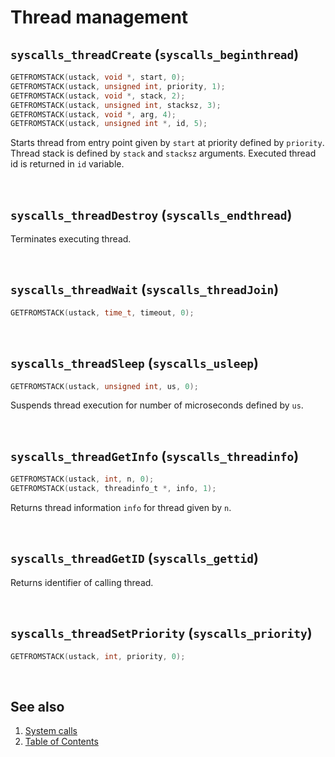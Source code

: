 # Thread management

## `syscalls_threadCreate` (`syscalls_beginthread`)

````C
GETFROMSTACK(ustack, void *, start, 0);
GETFROMSTACK(ustack, unsigned int, priority, 1);
GETFROMSTACK(ustack, void *, stack, 2);
GETFROMSTACK(ustack, unsigned int, stacksz, 3);
GETFROMSTACK(ustack, void *, arg, 4);
GETFROMSTACK(ustack, unsigned int *, id, 5);
````

Starts thread from entry point given by `start` at priority defined by `priority`. Thread stack is defined by `stack` and `stacksz` arguments. Executed thread id is returned in `id` variable.

<br>

## `syscalls_threadDestroy` (`syscalls_endthread`)

Terminates executing thread.

<br>

## `syscalls_threadWait` (`syscalls_threadJoin`)

````C
GETFROMSTACK(ustack, time_t, timeout, 0);
````

<br>

## `syscalls_threadSleep` (`syscalls_usleep`)

````C
GETFROMSTACK(ustack, unsigned int, us, 0);
````

Suspends thread execution for number of microseconds defined by `us`.

<br>

## `syscalls_threadGetInfo` (`syscalls_threadinfo`)

````C
GETFROMSTACK(ustack, int, n, 0);
GETFROMSTACK(ustack, threadinfo_t *, info, 1);
````

Returns thread information `info` for thread given by `n`.

<br>

## `syscalls_threadGetID` (`syscalls_gettid`)

Returns identifier of calling thread.

<br>

## `syscalls_threadSetPriority` (`syscalls_priority`)

````C
GETFROMSTACK(ustack, int, priority, 0);
````

<br>

## See also

1. [System calls](README.md)
2. [Table of Contents](../../README.md)
